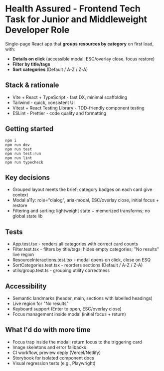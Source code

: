 # Health Assured - Frontend Tech Task for Junior and Middleweight Developer Role

Single-page React app that **groups resources by category** on first load, with:
- **Details on click** (accessible modal: ESC/overlay close, focus restore)
- **Filter by title/tags**
- **Sort categories** (Default / A-Z / Z-A)

## Stack & rationale
- Vite + React + TypeScript - fast DX, minimal scaffolding
- Tailwind - quick, consistent UI
- Vitest + React Testing Library - TDD-friendly component testing
- ESLint - Prettier - code quality and formatting

## Getting started
```
npm i
npm run dev
npm run test
npm run test:run
npm run lint
npm run typecheck
```

## Key decisions
- Grouped layout meets the brief; category badges on each card give context
- Modal a11y: role="dialog", aria-modal, ESC/overlay close, initial focus + restore
- Filtering and sorting: lightweight state + memorized transforms; no global state lib

## Tests
- App.test.tsx - renders all categories with correct card counts
- Filter.test.tsx - filters by title/tags; hides empty categories; "No results" live region
- ResourceInteractions.test.tsx - modal opens on click, close on ESQ
- SortCategories.test.tsx - reorders sections (Default / A-Z / Z-A)
- utils/group.test.ts - grouping utility correctness

## Accessibility
- Semantic landmarks (header, main, sections with labelled headings)
- Live region for "No results"
- Keyboard support (Enter to open, ESC/overlay close)
- Focus management inside modal (initial focus + return)

## What I'd do with more time
- Focus trap inside the modal; return focus to the triggering card
- Image skeletons and error fallbacks
- CI workflow, preview deply (Vercel/Netlify)
- Storybook for isolated component docs
- Visual regression tests (e.g., Playwright)